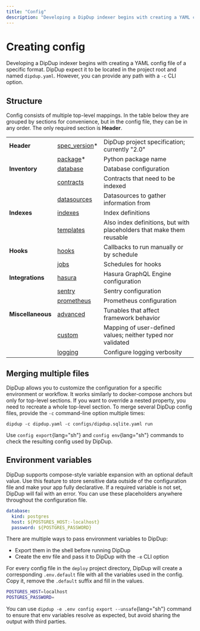 ```yaml
---
title: "Config"
description: "Developing a DipDup indexer begins with creating a YAML config file. You can find a minimal example to start indexing on the Quickstart page."
---
```


# Creating config

Developing a DipDup indexer begins with creating a YAML config file of a specific format. DipDup expect it to be located in the project root and named `dipdup.yaml`. However, you can provide any path with a `-c` CLI option.

## Structure

Config consists of multiple top-level mappings. In the table below they are grouped by sections for convenience, but in the config file, they can be in any order. The only required section is **Header**.

|                  |                                                 |                                                                       |
| ---------------- | ----------------------------------------------- | --------------------------------------------------------------------- |
| **Header**       | [spec_version](../9.config/14.spec_version.md)* | DipDup project specification; currently "2.0"                         |
|                  | [package](../9.config/11.package.md)*           | Python package name                                                   |
| **Inventory**    | [database](../9.config/4.database.md)           | Database configuration                                                |
|                  | [contracts](../9.config/2.contracts.md)         | Contracts that need to be indexed                                     |
|                  | [datasources](../9.config/5.datasources.md)     | Datasources to gather information from                                |
| **Indexes**      | [indexes](../9.config/8.indexes.md)             | Index definitions                                                     |
|                  | [templates](../9.config/15.templates.md)        | Also index definitions, but with placeholders that make them reusable |
| **Hooks**        | [hooks](../9.config/7.hooks.md)                 | Callbacks to run manually or by schedule                              |
|                  | [jobs](../9.config/9.jobs.md)                   | Schedules for hooks                                                   |
| **Integrations** | [hasura](../9.config/6.hasura.md)               | Hasura GraphQL Engine configuration                                   |
|                  | [sentry](../9.config/13.sentry.md)              | Sentry configuration                                                  |
|                  | [prometheus](../9.config/12.prometheus.md)      | Prometheus configuration                                              |
| **Miscellaneous**| [advanced](../9.config/1.advanced.md)           | Tunables that affect framework behavior                               |
|                  | [custom](../9.config/3.custom.md)               | Mapping of user-defined values; neither typed nor validated           |
|                  | [logging](../9.config/10.logging.md)            | Configure logging verbosity                                           |

## Merging multiple files

DipDup allows you to customize the configuration for a specific environment or workflow. It works similarly to docker-compose anchors but only for top-level sections. If you want to override a nested property, you need to recreate a whole top-level section. To merge several DipDup config files, provide the `-c` command-line option multiple times:

```shell [Terminal]
dipdup -c dipdup.yaml -c configs/dipdup.sqlite.yaml run
```

Use `config export`{lang="sh"} and `config env`{lang="sh"} commands to check the resulting config used by DipDup.

## Environment variables

DipDup supports compose-style variable expansion with an optional default value. Use this feature to store sensitive data outside of the configuration file and make your app fully declarative. If a required variable is not set, DipDup will fail with an error. You can use these placeholders anywhere throughout the configuration file.

```yaml [dipdup.yaml]
database:
  kind: postgres
  host: ${POSTGRES_HOST:-localhost}
  password: ${POSTGRES_PASSWORD}
```

There are multiple ways to pass environment variables to DipDup:

- Export them in the shell before running DipDup
- Create the env file and pass it to DipDup with the `-e` CLI option

For every config file in the `deploy` project directory, DipDup will create a corresponding `.env.default` file with all the variables used in the config. Copy it, remove the `.default` suffix and fill in the values.

```sh [deploy/.env.default]
POSTGRES_HOST=localhost
POSTGRES_PASSWORD=
```

You can use `dipdup -e .env config export --unsafe`{lang="sh"} command to ensure that env variables resolve as expected, but avoid sharing the output with third parties.
